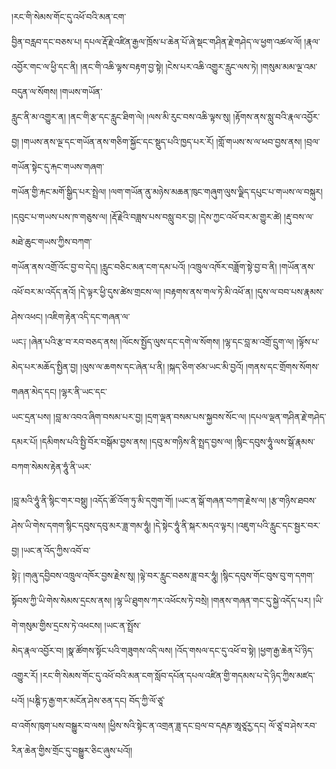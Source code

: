 ﻿  
།རང་གི་སེམས་གོང་དུ་འཕོ་བའི་མན་ངག་  
བྱིན་བརླབ་དང་བཅས་པ། དཔལ་རྡོ་རྗེ་འཛིན་རྒྱལ་ཁྲོས་པ་ཆེན་པོ་ཞེ་སྡང་གཤིན་རྗེ་གཤེད་ལ་ཕྱག་འཚལ་ལོ། །རྣལ་འབྱོར་གང་ལ་ཕྱི་དང་ནི། །ནང་གི་འཆི་ལྟས་བརྟག་བྱ་སྟེ། །ངེས་པར་འཆི་འགྱུར་རླུང་ལས་ཏེ། །གསུམ་མམ་ལྔ་འམ་བདུན་ལ་སོགས། །གཡས་གཡོན་  
རླུང་ནི་མ་འགྱུར་ན། །ནང་གི་རྩ་དང་རླུང་ཐིག་ལེ། །ལས་མི་རུང་བས་འཆི་ལྟས་སུ། །རྟོགས་ནས་སླུ་བའི་རྣལ་འབྱོར་བྱ། །གཡས་ནས་ལྔ་དང་གཡོན་ནས་གཅིག་སྐྱོང་དང་སྡུད་པའི་ཁྱད་པར་རོ། །གློ་གཡས་ས་ལ་ཕབ་བྱས་ནས། །བྲལ་གཡོན་སྟེང་དུ་རྐང་གཡས་གཞག་  
གཡོན་གྱི་རྐང་མགོ་སྒྱིད་པར་སྤྲེལ། །ལག་གཡོན་ནུ་མཉེས་མཆན་ཁུང་གཞུག་ལུས་ལྗིད་དཔུང་པ་གཡས་ལ་བསྐུར། །དབུང་པ་གཡས་པས་ཁ་གཅུས་ལ། །རྡོ་རྗེའི་བཟླས་པས་བསླུ་བར་བྱ། །དེས་ཀྱང་འཕོ་བར་མ་གྱུར་ཚེ། །རྡུ་བས་ལ་མཐེ་ཆུང་གཡས་ཀྱིས་བཀག་  
གཡོན་ནས་འགྲོ་འོང་བྱ་བ་དེད། །རླུང་བཅིང་མན་ངག་དམ་པའོ། །འཁྲུལ་འཁོར་བཟློག་སྟེ་བྱ་བ་ནི། །གཡོན་ནས་འཕོ་བར་མ་འདོད་ནའོ། །དེ་ལྟར་ཕྱི་དུས་ཚེས་གྲངས་ལ། །བརྟགས་ནས་གལ་ཏེ་མི་འཕོ་ན། །དུས་ལ་བབ་པས་རྣམས་ཤེས་འཕང། །འཇིག་རྟེན་འདི་དང་གཞན་ལ་  
ཡང༑ །ཞེན་པའི་རྩ་བ་རབ་བཅད་ནས། །ལོངས་སྤྱོད་ལུས་དང་དགེ་ལ་སོགས། །ལྷ་དང་བླ་མ་འགྲོ་དྲུག་ལ། །ལྟོས་པ་མེད་པར་མཆོད་སྤྱིན་བྱ། །ལུས་ལ་ཆགས་དང་ཞེན་པ་ནི། །སྐད་ཅིག་ཙམ་ཡང་མི་བྱའོ། །གནས་དང་གྲོགས་སོགས་གཞན་མེད་དང། །ལྷར་ནི་ཡང་དང་  
ཡང་དྲན་པས། །བླ་མ་འབའ་ཞིག་བསམ་པར་བྱ། །དྲག་ལྡན་བསམ་པས་སྐྱབས་སོང་ལ། །དཔལ་ལྡན་གཤིན་རྗེ་གཤེད་དམར་པོ། །དམིགས་པའི་སྤྱི་བོར་བསྒོམ་བྱས་ནས། །དབུ་མ་གཉིས་ནི་སྤྲད་བྱས་ལ། །སྙིང་དབུས་ཧཱུཾ་ལས་སྒོ་རྣམས་བཀག་སེམས་རྟེན་ཧཱུཾ་ནི་ཡར་  
  
།བླ་མའི་ཧཱུཾ་ནི་སྙིང་གར་བསྡུ། །འདོད་ཚོ་འོག་ཏུ་མི་དགུག་གོ། །ཡང་ན་སྒོ་གཞན་བཀག་རྗེས་ལ། །རྩ་གཉིས་ཐབས་ཤེས་ཡི་གེས་དགག་སྙིང་དབུས་དབུ་མར་ཟླ་གམ་ཧཱུཾ། །དེ་སྟེང་ཧཱུཾ་ནི་སྐར་མདའ་ལྟར། །འཇུག་པའི་རླུང་དང་སྦྱར་བར་བྱ། །ཡང་ན་འོད་ཀྱིས་འབོ་བ་  
སྟེ༑ །གཞུ་དབྱིབས་འཁྲུལ་འཁོར་བྱས་རྗེས་སུ། །ལྟེ་བར་རླུང་བཅས་ཟླ་བར་ཧཱུཾ། །སྙིང་དབུས་གོང་བུས་བུ་ག་དགག་སྟོབས་ཀྱི་ཡི་གེས་སེམས་དྲངས་ནས། །ལྷ་ཡི་ཐུགས་ཀར་འཕོངས་ཏེ་བསྲེ། །གནས་གཞན་གང་དུ་སྐྱེ་འདོད་པར། །ཡི་གེ་གསུམ་གྱིས་དྲངས་ཏེ་འཕངས། །ཡང་ན་སྤྲོས་  
མེད་རྣལ་འབྱོར་བ། །སྣ་ཚོགས་སྟོང་པའི་གཟུགས་འདི་ལས། །འོད་གསལ་དང་དུ་འཕོ་བ་སྟེ། །ཕྱག་རྒྱ་ཆེན་པོ་ཉིད་འགྱུར་རོ། །རང་གི་སེམས་གོང་དུ་འཕོ་བའི་མན་ངག་སློབ་དཔོན་དཔལ་འཛིན་གྱི་གདམས་པ་དེ་ཉིད་ཀྱིས་མཛད་པའོ། །པཎྚི་ཏ་རྒྱ་གར་མངོན་ཤེས་ཅན་དང། བོད་ཀྱི་ལོ་ཙཱ་  
བ་འགོས་ཁུག་པས་བསྒྱུར་བ་ལས། །ཕྱིས་སའི་སྟེང་ན་འགྲན་ཟླ་དང་བྲལ་བ་དརྦཎ་ཨཱཙཱརྱ་དང། ལོ་ཙཱ་བ་ཤེས་རབ་རིན་ཆེན་གྱིས་གྲོང་དུ་བསྒྱུར་ཅིང་ཞུས་པའོ།།  
  
  
